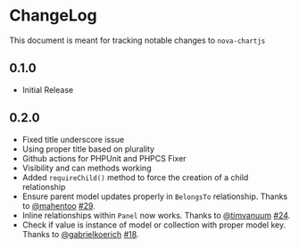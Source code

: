 # ChangeLog
This document is meant for tracking notable changes to `nova-chartjs`

## 0.1.0 
- Initial Release

## 0.2.0 
- Fixed title underscore issue
- Using proper title based on plurality
- Github actions for PHPUnit and PHPCS Fixer
- Visibility and can methods working
- Added `requireChild()` method to force the creation of a child relationship
- Ensure parent model updates properly in `BelongsTo` relationship. Thanks to [@mahentoo](https://github.com/mahentoo) [#29](https://github.com/kirschbaum-development/nova-inline-select/pull/29).
- Inline relationships within `Panel` now works. Thanks to [@timvanuum](https://github.com/timvanuum) [#24](https://github.com/kirschbaum-development/nova-inline-select/pull/24).
- Check if value is instance of model or collection with proper model key. Thanks to [@gabrielkoerich](https://github.com/gabrielkoerich) [#18](https://github.com/kirschbaum-development/nova-inline-select/pull/18).
